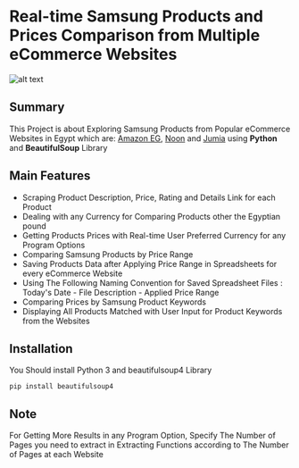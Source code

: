 # Real-time Samsung Products and Prices Comparison from Multiple eCommerce Websites
![alt text](https://i.ytimg.com/vi/a_9NgNI5qlQ/maxresdefault.jpg)
## Summary
This Project is about Exploring Samsung Products from Popular eCommerce Websites in Egypt which are: [Amazon EG](https://www.amazon.eg/s?k=samsung&crid=1PB8FBXEN4SC2&sprefix=samsung%2Caps%2C451&ref=nb_sb_noss_1), [Noon](https://www.noon.com/egypt-en/search/?q=samsung&gclid=CjwKCAjw6fyXBhBgEiwAhhiZsslQkX0jRP1KoQRDzquZahRPU_BQaKiMPCbs_HtxWZTOkd_2kWv7ZBoCxbIQAvD_BwE&utm_campaign=C1000151355N_eg_en_web_searchxxexactandphrasexxbrandpurexx08082022_noon_web_c1000088l_acquisition_sembranded_&utm_medium=cpc&utm_source=C1000088L) and [Jumia](https://www.jumia.com.eg/catalog/?q=samsung) using **Python** and **BeautifulSoup** Library <br>

## Main Features

* Scraping Product Description, Price, Rating and Details Link for each Product
* Dealing with any Currency for Comparing Products other the Egyptian pound
* Getting Products Prices with Real-time User Preferred Currency for any Program Options
* Comparing Samsung Products by Price Range
* Saving Products Data after Applying Price Range in Spreadsheets for every eCommerce Website
* Using The Following Naming Convention for Saved Spreadsheet Files : Today's Date - File Description - Applied Price Range
* Comparing Prices by Samsung Product Keywords
* Displaying All Products Matched with User Input for Product Keywords from the Websites 

## Installation
You Should install Python 3 and beautifulsoup4 Library
```
pip install beautifulsoup4
```
## **Note**
For Getting More Results in any Program Option, Specify The Number of Pages you need to extract in Extracting Functions according to The Number of Pages at each Website 
